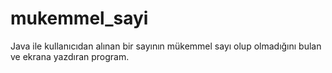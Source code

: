 # mukemmel_sayi
Java ile kullanıcıdan alınan bir sayının mükemmel sayı olup olmadığını bulan ve ekrana yazdıran program.
